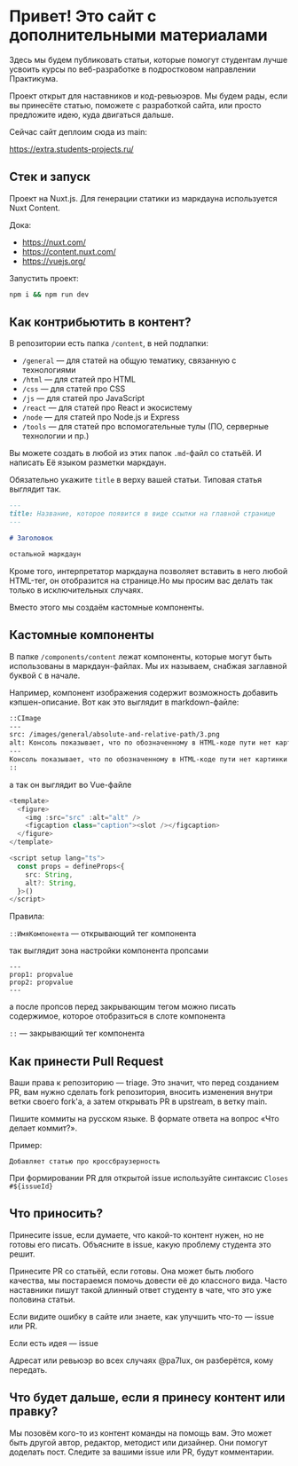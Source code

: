 # Привет! Это сайт с дополнительными материалами

Здесь мы будем публиковать статьи, которые помогут студентам лучше усвоить курсы по веб-разработке в подростковом направлении Практикума.

Проект открыт для наставников и код-ревьюэров. Мы будем рады, если вы принесёте статью, поможете с разработкой сайта, или просто предложите идею, куда двигаться дальше.

Сейчас сайт деплоим сюда из main:

https://extra.students-projects.ru/

## Стек и запуск

Проект на Nuxt.js. Для генерации статики из маркдауна используется Nuxt Content.

Дока:

- https://nuxt.com/
- https://content.nuxt.com/
- https://vuejs.org/

Запустить проект:

```bash
npm i && npm run dev
```

## Как контрибьютить в контент?

В репозитории есть папка `/content`, в ней подпапки:

- `/general` — для статей на общую тематику, связанную с технологиями
- `/html` — для статей про HTML
- `/css` — для статей про CSS
- `/js` — для статей про JavaScript
- `/react` — для статей про React и экосистему
- `/node` — для статей про Node.js и Express
- `/tools` — для статей про вспомогательные тулы (ПО, серверные технологии и пр.)

Вы можете создать в любой из этих папок `.md`-файл со статьёй. И написать Её языком разметки маркдаун.

Обязательно укажите `title` в верху вашей статьи. Типовая статья выглядит так.

```md
---
title: Название, которое появится в виде ссылки на главной странице
---

# Заголовок

остальной маркдаун

```

Кроме того, интерпретатор маркдауна позволяет вставить в него любой HTML-тег, он отобразится на странице.Но мы просим вас делать так только в исключительных случаях.

Вместо этого мы создаём кастомные компоненты.

## Кастомные компоненты

В папке `/components/content` лежат компоненты, которые могут быть использованы в маркдаун-файлах. Мы их называем, снабжая заглавной буквой `C` в начале.

Например, компонент изображения содержит возможность добавить кэпшен-описание. Вот как это выглядит в markdown-файле:

```md
::CImage
---
src: /images/general/absolute-and-relative-path/3.png
alt: Консоль показывает, что по обозначенному в HTML-коде пути нет картинки с именем image.png
---
Консоль показывает, что по обозначенному в HTML-коде пути нет картинки с именем image.png
::
```

а так он выглядит во Vue-файле

```ts
<template>
  <figure>
    <img :src="src" :alt="alt" />
    <figcaption class="caption"><slot /></figcaption>
  </figure>
</template>

<script setup lang="ts">
  const props = defineProps<{
    src: String,
    alt?: String,
  }>()
</script>

```

Правила:

`::ИмяКомпонента` — открывающий тег компонента

так выглядит зона настройки компонента пропсами
```
---
prop1: propvalue
prop2: propvalue
---
```

а после пропсов перед закрывающим тегом можно писать содержимое, которое отобразиться в слоте компонента

`::` — закрывающий тег компонента

## Как принести Pull Request

Ваши права к репозиторию — triage. Это значит, что перед созданием PR, вам нужно сделать fork репозитория, вносить изменения внутри ветки своего fork'а, а затем открывать PR в upstream, в ветку main.

Пишите коммиты на русском языке. В формате ответа на вопрос «Что делает коммит?».

Пример:

`Добавляет статью про кроссбраузерность`

При формировании PR для открытой issue используйте синтаксис `Closes #${issueId}`

## Что приносить?

Принесите issue, если думаете, что какой-то контент нужен, но не готовы его писать. Объясните в issue, какую проблему студента это решит.

Принесите PR со статьёй, если готовы. Она может быть любого качества, мы постараемся помочь довести её до классного вида. Часто наставники пишут такой длинный ответ студенту в чате, что это уже половина статьи.

Если видите ошибку в сайте или знаете, как улучшить что-то — issue или PR.

Если есть идея — issue

Адресат или ревьюэр во всех случаях @pa7lux, он разберётся, кому передать.

## Что будет дальше, если я принесу контент или правку?

Мы позовём кого-то из контент команды на помощь вам. Это может быть другой автор, редактор, методист или дизайнер. Они помогут доделать пост. Следите за вашими issue или PR, будут комментарии.

